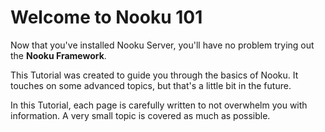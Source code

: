 Welcome to Nooku 101
====================

Now that you've installed Nooku Server, you'll have no problem trying out the **Nooku Framework**.

This Tutorial was created to guide you through the basics of Nooku. It touches on some advanced topics, but that's a little bit in the future.

In this Tutorial, each page is carefully written to not overwhelm you with information. A very small topic is covered as much as possible.